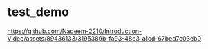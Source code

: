 # test_demo


https://github.com/Nadeem-2210/Introduction-Video/assets/89436133/3195389b-fa93-48e3-a1cd-67bed7c03eb0

